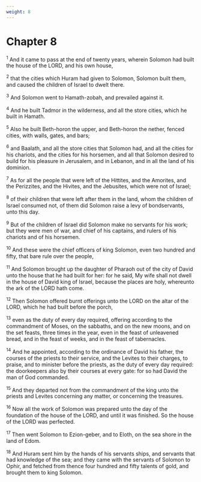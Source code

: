 ```yaml
---
weight: 8
---
```


# Chapter 8

<sup>1</sup> And it came to pass at the end of twenty years, wherein Solomon had built the house of the LORD, and his own house, 

<sup>2</sup> that the cities which Huram had given to Solomon, Solomon built them, and caused the children of Israel to dwelt there. 

<sup>3</sup> And Solomon went to Hamath-zobah, and prevailed against it. 

<sup>4</sup> And he built Tadmor in the wilderness, and all the store cities, which he built in Hamath. 

<sup>5</sup> Also he built Beth-horon the upper, and Beth-horon the nether, fenced cities, with walls, gates, and bars; 

<sup>6</sup> and Baalath, and all the store cities that Solomon had, and all the cities for his chariots, and the cities for his horsemen, and all that Solomon desired to build for his pleasure in Jerusalem, and in Lebanon, and in all the land of his dominion. 

<sup>7</sup> As for all the people that were left of the Hittites, and the Amorites, and the Perizzites, and the Hivites, and the Jebusites, which were not of Israel; 

<sup>8</sup> of their children that were left after them in the land, whom the children of Israel consumed not, of them did Solomon raise a levy of bondservants, unto this day. 

<sup>9</sup> But of the children of Israel did Solomon make no servants for his work; but they were men of war, and chief of his captains, and rulers of his chariots and of his horsemen. 

<sup>10</sup> And these were the chief officers of king Solomon, even two hundred and fifty, that bare rule over the people, 

<sup>11</sup> And Solomon brought up the daughter of Pharaoh out of the city of David unto the house that he had built for her: for he said, My wife shall not dwell in the house of David king of Israel, because the places are holy, whereunto the ark of the LORD hath come. 

<sup>12</sup> Then Solomon offered burnt offerings unto the LORD on the altar of the LORD, which he had built before the porch, 

<sup>13</sup> even as the duty of every day required, offering according to the commandment of Moses, on the sabbaths, and on the new moons, and on the set feasts, three times in the year, even in the feast of unleavened bread, and in the feast of weeks, and in the feast of tabernacles. 

<sup>14</sup> And he appointed, according to the ordinance of David his father, the courses of the priests to their service, and the Levites to their charges, to praise, and to minister before the priests, as the duty of every day required: the doorkeepers also by their courses at every gate: for so had David the man of God commanded. 

<sup>15</sup> And they departed not from the commandment of the king unto the priests and Levites concerning any matter, or concerning the treasures. 

<sup>16</sup> Now all the work of Solomon was prepared unto the day of the foundation of the house of the LORD, and until it was finished. So the house of the LORD was perfected. 

<sup>17</sup> Then went Solomon to Ezion-geber, and to Eloth, on the sea shore in the land of Edom. 

<sup>18</sup> And Huram sent him by the hands of his servants ships, and servants that had knowledge of the sea; and they came with the servants of Solomon to Ophir, and fetched from thence four hundred and fifty talents of gold, and brought them to king Solomon. 


